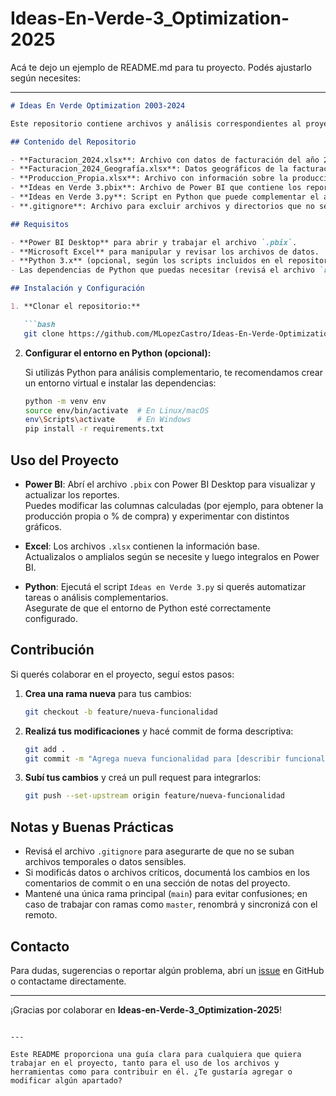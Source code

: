 # Ideas-En-Verde-3_Optimization-2025

Acá te dejo un ejemplo de README.md para tu proyecto. Podés ajustarlo según necesites:

---

```markdown
# Ideas En Verde Optimization 2003-2024

Este repositorio contiene archivos y análisis correspondientes al proyecto **Ideas en Verde Optimization 2003-2024**. El objetivo es optimizar y visualizar la evolución de la producción propia y las compras a lo largo de los años, integrando información de Excel, Power BI y scripts en Python.

## Contenido del Repositorio

- **Facturacion_2024.xlsx**: Archivo con datos de facturación del año 2024.
- **Facturacion_2024_Geografía.xlsx**: Datos geográficos de la facturación para 2024.
- **Produccion_Propia.xlsx**: Archivo con información sobre la producción propia.
- **Ideas en Verde 3.pbix**: Archivo de Power BI que contiene los reportes y gráficos interactivos.
- **Ideas en Verde 3.py**: Script en Python que puede complementar el análisis (ej. limpieza de datos, generación de informes, etc.).
- **.gitignore**: Archivo para excluir archivos y directorios que no se desean versionar (archivos temporales, etc.).

## Requisitos

- **Power BI Desktop** para abrir y trabajar el archivo `.pbix`.
- **Microsoft Excel** para manipular y revisar los archivos de datos.
- **Python 3.x** (opcional, según los scripts incluidos en el repositorio).
- Las dependencias de Python que puedas necesitar (revisá el archivo `requirements.txt` si lo agregás en el futuro).

## Instalación y Configuración

1. **Clonar el repositorio:**

   ```bash
   git clone https://github.com/MLopezCastro/Ideas-En-Verde-Optimization-2003-2024.git
   ```

2. **Configurar el entorno en Python (opcional):**

   Si utilizás Python para análisis complementario, te recomendamos crear un entorno virtual e instalar las dependencias:

   ```bash
   python -m venv env
   source env/bin/activate  # En Linux/macOS
   env\Scripts\activate     # En Windows
   pip install -r requirements.txt
   ```

## Uso del Proyecto

- **Power BI**: Abrí el archivo `.pbix` con Power BI Desktop para visualizar y actualizar los reportes.  
  Puedes modificar las columnas calculadas (por ejemplo, para obtener la producción propia o % de compra) y experimentar con distintos gráficos.

- **Excel**: Los archivos `.xlsx` contienen la información base.  
  Actualizalos o amplialos según se necesite y luego integralos en Power BI.

- **Python**: Ejecutá el script `Ideas en Verde 3.py` si querés automatizar tareas o análisis complementarios.  
  Asegurate de que el entorno de Python esté correctamente configurado.

## Contribución

Si querés colaborar en el proyecto, seguí estos pasos:

1. **Crea una rama nueva** para tus cambios:
   ```bash
   git checkout -b feature/nueva-funcionalidad
   ```
2. **Realizá tus modificaciones** y hacé commit de forma descriptiva:
   ```bash
   git add .
   git commit -m "Agrega nueva funcionalidad para [describir funcionalidad]"
   ```
3. **Subí tus cambios** y creá un pull request para integrarlos:
   ```bash
   git push --set-upstream origin feature/nueva-funcionalidad
   ```

## Notas y Buenas Prácticas

- Revisá el archivo `.gitignore` para asegurarte de que no se suban archivos temporales o datos sensibles.
- Si modificás datos o archivos críticos, documentá los cambios en los comentarios de commit o en una sección de notas del proyecto.
- Mantené una única rama principal (`main`) para evitar confusiones; en caso de trabajar con ramas como `master`, renombrá y sincronizá con el remoto.

## Contacto

Para dudas, sugerencias o reportar algún problema, abrí un [issue](https://github.com/MLopezCastro/Ideas-En-Verde-Optimization-2003-2024/issues) en GitHub o contactame directamente.

---

¡Gracias por colaborar en **Ideas-en-Verde-3_Optimization-2025**!
```

---

Este README proporciona una guía clara para cualquiera que quiera trabajar en el proyecto, tanto para el uso de los archivos y herramientas como para contribuir en él. ¿Te gustaría agregar o modificar algún apartado?

